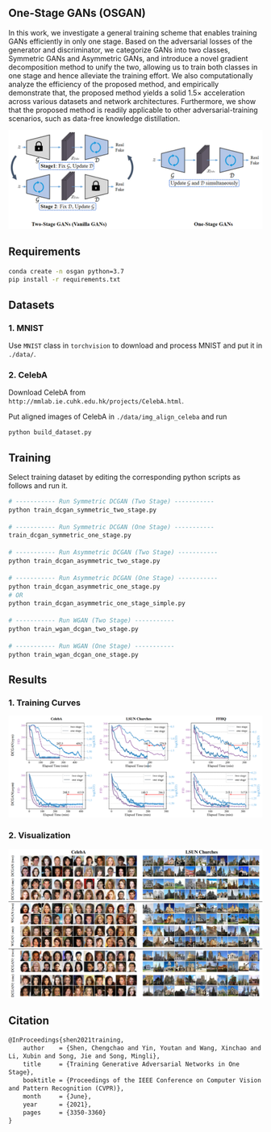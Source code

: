 

## One-Stage GANs (OSGAN)

In this work, we investigate a general training scheme that enables training GANs efficiently in only one stage. Based on the adversarial losses of the generator and discriminator, we categorize GANs into two classes, Symmetric GANs and Asymmetric GANs, and introduce a novel gradient decomposition method to unify the two, allowing us to train both classes in one stage and hence alleviate the training effort. We also computationally analyze the efficiency of the proposed method, and empirically demonstrate that, the proposed method yields a solid 1.5× acceleration across various datasets and network architectures. Furthermore, we show that the proposed method is readily applicable to other adversarial-training scenarios, such as data-free knowledge distillation.



![motivation](images/motivation.png)



## Requirements

```sh
conda create -n osgan python=3.7
pip install -r requirements.txt
```



## Datasets

### 1. MNIST

Use `MNIST` class in `torchvision` to download and process MNIST and put it in `./data/`.

### 2. CelebA

Download CelebA from `http://mmlab.ie.cuhk.edu.hk/projects/CelebA.html`.

Put aligned images of CelebA in `./data/img_align_celeba` and run

```sh
python build_dataset.py
```



## Training

Select training dataset by editing the corresponding python scripts as follows and run it.

```sh
# ----------- Run Symmetric DCGAN (Two Stage) -----------
python train_dcgan_symmetric_two_stage.py

# ----------- Run Symmetric DCGAN (One Stage) -----------
train_dcgan_symmetric_one_stage.py

# ----------- Run Asymmetric DCGAN (Two Stage) -----------
python train_dcgan_asymmetric_two_stage.py

# ----------- Run Asymmetric DCGAN (One Stage) -----------
python train_dcgan_asymmetric_one_stage.py
# OR 
python train_dcgan_asymmetric_one_stage_simple.py

# ----------- Run WGAN (Two Stage) -----------
python train_wgan_dcgan_two_stage.py

# ----------- Run WGAN (One Stage) -----------
python train_wgan_dcgan_one_stage.py
```



## Results

### 1. Training Curves

![curves](images/curves.png)



### 2. Visualization

![visualization](images/visualization.png)



## Citation

```
@InProceedings{shen2021training,
    author    = {Shen, Chengchao and Yin, Youtan and Wang, Xinchao and Li, Xubin and Song, Jie and Song, Mingli},
    title     = {Training Generative Adversarial Networks in One Stage},
    booktitle = {Proceedings of the IEEE Conference on Computer Vision and Pattern Recognition (CVPR)},
    month     = {June},
    year      = {2021},
    pages     = {3350-3360}
}
```

